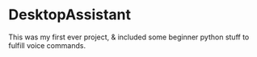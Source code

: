 # DesktopAssistant
This was my first ever project, &amp; included some beginner python stuff to fulfill voice commands.
